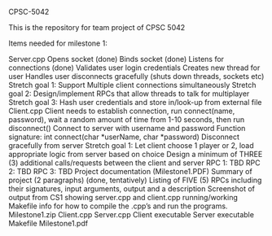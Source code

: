 CPSC-5042

This is the repository for team project of CPSC 5042

Items needed for milestone 1:

Server.cpp
	Opens socket (done)
	Binds socket (done)
	Listens for connections (done)
	Validates user login credentials
	Creates new thread for user
	Handles user disconnects gracefully (shuts down threads, sockets etc)
	Stretch goal 1: Support Multiple client connections simultaneously 
	Stretch goal 2: Design/implement RPCs that allow threads to talk for multiplayer
	Stretch goal 3: Hash user credentials and store in/look-up from external file 
Client.cpp
	Client needs to establish connection, run connect(name, password), wait a random amount of time from 1-10 seconds, then run disconnect()
	Connect to server with username and password
		Function signature: int connect(char *userName, char *password)
	Disconnect gracefully from server
	Stretch goal 1: Let client choose 1 player or 2, load appropriate logic from server based on choice
Design a minimum of THREE (3) additional calls/requests between the client and server
	RPC 1: TBD
	RPC 2: TBD
	RPC 3: TBD
Project documentation (Milestone1.PDF)
	Summary of project (2 paragraphs) (done, tentatively)
	Listing of FIVE (5) RPCs including their signatures, input arguments, output and a description
	Screenshot of output from CS1 showing server.cpp and client.cpp running/working
	Makefile info for how to compile the .cpp’s and run the programs.
Milestone1.zip
	Client.cpp
	Server.cpp
	Client executable
	Server executable
	Makefile
	Milestone1.pdf

